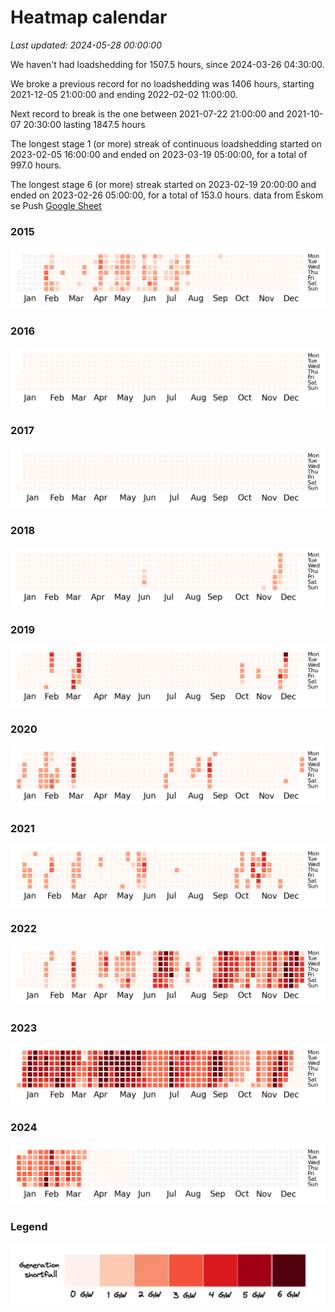 # Heatmap calendar
<i>Last updated: 2024-05-28 00:00:00</i>

We haven't had loadshedding for 1507.5 hours, since 2024-03-26 04:30:00.

 We broke a previous record for no loadshedding was 1406 hours, starting 2021-12-05 21:00:00 and ending 2022-02-02 11:00:00.

Next record to break is the one between 2021-07-22 21:00:00 and 2021-10-07 20:30:00 lasting 1847.5 hours



The longest stage 1 (or more) streak of continuous loadshedding started on 2023-02-05 16:00:00 and ended on 2023-03-19 05:00:00, for a total of 997.0 hours.

The longest stage 6 (or more) streak started on 2023-02-19 20:00:00 and ended on 2023-02-26 05:00:00, for a total of 153.0 hours.
 data from Eskom se Push [Google Sheet](https://docs.google.com/spreadsheets/d/1ZpX_twP8sFBOAU6t--Vvh1pWMYSvs60UXINuD5n-K08/edit#gid=863218371)
### 2015
![](./img/2015.png)
### 2016
![](./img/2016.png)
### 2017
![](./img/2017.png)
### 2018
![](./img/2018.png)
### 2019
![](./img/2019.png)
### 2020
![](./img/2020.png)
### 2021
![](./img/2021.png)
### 2022
![](./img/2022.png)
### 2023
![](./img/2023.png)
### 2024
![](./img/2024.png)


### Legend

![](./img/legend.png)
